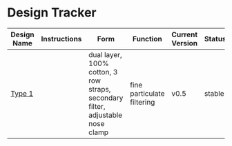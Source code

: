 # Design Tracker

| Design Name | Instructions | Form | Function | Current Version | Status |
| ------ | ------ | ------ | ------ | ------ | ------ |
| [Type 1](https://github.com/Tomato-Masks/diy-fine-particulate-mask/tree/master/designs/type-1) | | dual layer, 100% cotton, 3 row straps, secondary filter, adjustable nose clamp | fine particulate filtering | v0.5 | stable 

